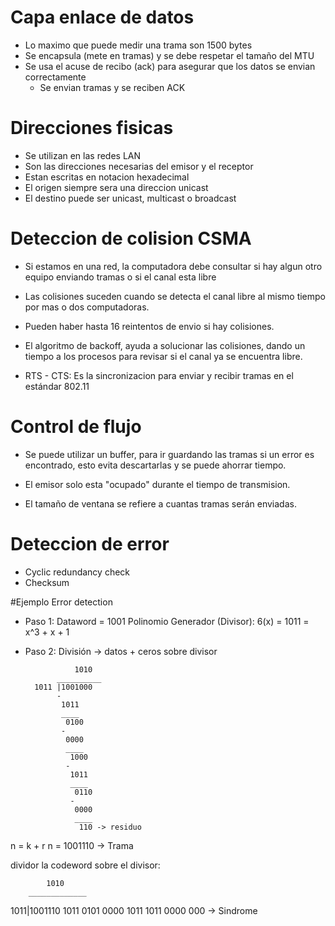 # Capa enlace de datos

- Lo maximo que puede medir una trama son 1500 bytes
- Se encapsula (mete en tramas) y se debe respetar el tamaño del MTU
- Se usa el acuse de recibo (ack) para asegurar que los datos se envian correctamente
	- Se envian tramas y se reciben ACK

# Direcciones fisicas

- Se utilizan en las redes LAN
- Son las direcciones necesarias del emisor y el receptor
- Estan escritas en notacion hexadecimal
- El origen siempre sera una direccion unicast
- El destino puede ser unicast, multicast o broadcast

# Deteccion de colision CSMA

- Si estamos en una red, la computadora debe consultar si hay algun otro equipo enviando tramas o si el
	canal esta libre

- Las colisiones suceden cuando se detecta el canal libre al mismo tiempo por mas o dos computadoras.

- Pueden haber hasta 16 reintentos de envio si hay colisiones.

- El algoritmo de backoff, ayuda a solucionar las colisiones, dando un tiempo a los procesos para revisar si el canal
	ya se encuentra libre.

- RTS - CTS: Es la sincronizacion para enviar y recibir tramas en el estándar 802.11

# Control de flujo

- Se puede utilizar un buffer, para ir guardando las tramas si un error es encontrado, esto evita descartarlas y
	se puede ahorrar tiempo.
	
- El emisor solo esta "ocupado" durante el tiempo de transmision.

- El tamaño de ventana se refiere a cuantas tramas serán enviadas.

# Deteccion de error

- Cyclic redundancy check
- Checksum

#Ejemplo Error detection

- Paso 1: 
		Dataword = 1001
		Polinomio Generador (Divisor): 6(x) = 1011 = x^3 + x + 1
- Paso 2:
		División -> datos + ceros sobre divisor
		 
		         1010
		     __________
		1011 |1001000
		     -
			  1011
			  ____
			   0100
			  -
			   0000
			   ____
			    1000
			   -
			    1011
				____
				 0110
				-
				 0000
				 ____
				  110 -> residuo
				  
n = k + r
n = 1001110 -> Trama

dividor la codeword sobre el divisor:

            1010
        _____________
   1011|1001110
         1011
		  0101
		  0000
		   1011
		   1011
		    0000
			 000 -> Sindrome